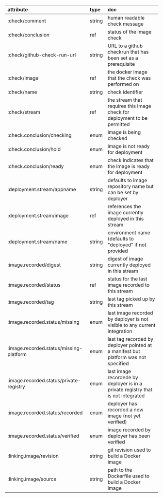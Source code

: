 | attribute | type | doc |
| :---- | :---- | :---- |
| :check/comment | string | human readable check message |
| :check/conclusion | ref | status of the image check |
| :check/github-check-run-url | string | URL to a github checkrun that has been set as a prerequisite |
| :check/image | ref | the docker image that the check was performed on |
| :check/name | string | check identifier |
| :check/stream | ref | the stream that requires this image check for deployment to be permitted |
| :check.conclusion/checking | enum | image is being checked |
| :check.conclusion/hold | enum | image is not ready for deployment |
| :check.conclusion/ready | enum | check indicates that the image is ready for deployment |
| :deployment.stream/appname | string | defaults to image repository name but can be set by deployer |
| :deployment.stream/image | ref | references the image currently deployed in this stream |
| :deployment.stream/name | string | environment name (defaults to "deployed" if not provided |
| :image.recorded/digest | string | digest of image currently deployed in this stream |
| :image.recorded/status | ref | status for the last image recorded to this stream |
| :image.recorded/tag | string | last tag picked up by this stream |
| :image.recorded.status/missing | enum | last image recorded by deployer is not visible to any current integration |
| :image.recorded.status/missing-platform | enum | last tag recorded by deployer pointed at a manifest but platform was not specified |
| :image.recorded.status/private-registry | enum | last image recordede by deployer is in a private registry that is not integrated |
| :image.recorded.status/recorded | enum | deployer has recorded a new image (not yet verified) |
| :image.recorded.status/verified | enum | image recorded by deployer has been verified |
| :linking.image/revision | string | git revision used to build a Docker image |
| :linking.image/source | string | path to the Dockerfile used to build a Docker image |
